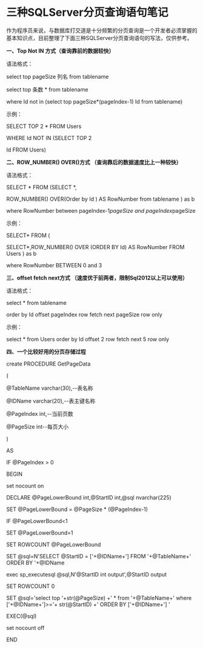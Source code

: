 # 三种SQLServer分页查询语句笔记





作为程序员来说，与数据库打交道是十分频繁的分页查询是一个开发者必须掌握的基本知识点，目前整理了下面三种SQLServer分页查询语句的写法，仅供参考。

**一、Top Not IN 方式（查询靠前的数据较快）**

语法格式：

select top pageSize 列名  from tablename

select top 条数 * from tablename

where Id not in (select top pageSize*(pageIndex-1)  Id from tablename)

示例：

SELECT TOP 2  * FROM Users

WHERE Id NOT IN (SELECT TOP 2

Id FROM Users)

**二、ROW_NUMBER() OVER()方式  （查询靠后的数据速度比上一种较快）**

语法格式：

SELECT * FROM (SELECT *,

ROW_NUMBER() OVER(Order by Id ) AS RowNumber from tablename ) as b

where RowNumber between pageIndex-1*pageSize and pageIndex*pageSize

示例：

SELECT* FROM (

SELECT*,ROW_NUMBER() OVER (ORDER BY Id) AS RowNumber FROM Users ) as b

where RowNumber BETWEEN 0 and 3

**三、offset fetch next方式 （速度优于前两者，限制Sql2012以上可以使用）**

语法格式：

select * from tablename

order by Id offset pageIndex row fetch next pageSize row only

示例：

select * from Users  order by Id offset 2 row fetch next 5 row only

**四、一个比较好用的分页存储过程**

create PROCEDURE GetPageData

(

@TableName varchar(30),--表名称

@IDName varchar(20),--表主键名称

@PageIndex int,--当前页数

@PageSize int--每页大小

)

AS

IF @PageIndex > 0

BEGIN

set nocount on

DECLARE @PageLowerBound int,@StartID int,@sql nvarchar(225)

SET @PageLowerBound = @PageSize * (@PageIndex-1)

IF @PageLowerBound<1

SET @PageLowerBound=1

SET ROWCOUNT @PageLowerBound

SET @sql=N'SELECT @StartID = ['+@IDName+'] FROM '+@TableName+' ORDER BY '+@IDName

exec sp_executesql @sql,N'@StartID int output',@StartID output

SET ROWCOUNT 0

SET @sql='select top '+str(@PageSize) +' * from '+@TableName+' where ['+@IDName+']>='+ str(@StartID) +' ORDER BY ['+@IDName+'] '

EXEC(@sql)

set nocount off

END